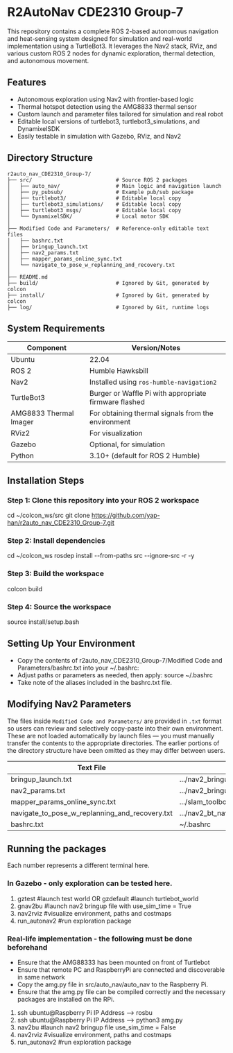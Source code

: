 # R2AutoNav CDE2310 Group-7
This repository contains a complete ROS 2-based autonomous navigation and heat-sensing system designed for simulation and real-world implementation using a TurtleBot3. It leverages the Nav2 stack, RViz, and various custom ROS 2 nodes for dynamic exploration, thermal detection, and autonomous movement.

## Features
- Autonomous exploration using Nav2 with frontier-based logic
- Thermal hotspot detection using the AMG8833 thermal sensor
- Custom launch and parameter files tailored for simulation and real robot
- Editable local versions of turtlebot3, turtlebot3_simulations, and DynamixelSDK
- Easily testable in simulation with Gazebo, RViz, and Nav2

## Directory Structure

```
r2auto_nav_CDE2310_Group-7/
├── src/                           # Source ROS 2 packages
│   ├── auto_nav/                  # Main logic and navigation launch
│   ├── py_pubsub/                 # Example pub/sub package
│   ├── turtlebot3/                # Editable local copy
│   ├── turtlebot3_simulations/    # Editable local copy
│   ├── turtlebot3_msgs/           # Editable local copy
│   └── DynamixelSDK/              # Local motor SDK
│
├── Modified Code and Parameters/  # Reference-only editable text files
│   ├── bashrc.txt
│   ├── bringup_launch.txt
│   ├── nav2_params.txt
│   ├── mapper_params_online_sync.txt
│   └── navigate_to_pose_w_replanning_and_recovery.txt
│
├── README.md
├── build/                         # Ignored by Git, generated by colcon
├── install/                       # Ignored by Git, generated by colcon
├── log/                           # Ignored by Git, runtime logs
```

## System Requirements
| Component              | Version/Notes                                                |
|------------------------|--------------------------------------------------------------|
| Ubuntu                 | 22.04                                                        |
| ROS 2                  | Humble Hawksbill                                             |
| Nav2                   | Installed using `ros-humble-navigation2`                     |
| TurtleBot3             | Burger or Waffle Pi with appropriate firmware flashed        |
| AMG8833 Thermal Imager | For obtaining thermal signals from the environment           |
| RViz2                  | For visualization                                            |
| Gazebo                 | Optional, for simulation                                     |
| Python                 | 3.10+ (default for ROS 2 Humble)                             |


## Installation Steps
### Step 1: Clone this repository into your ROS 2 workspace
cd ~/colcon_ws/src
git clone https://github.com/yap-han/r2auto_nav_CDE2310_Group-7.git

### Step 2: Install dependencies
cd ~/colcon_ws
rosdep install --from-paths src --ignore-src -r -y

### Step 3: Build the workspace
colcon build

### Step 4: Source the workspace
source install/setup.bash


## Setting Up Your Environment
- Copy the contents of r2auto_nav_CDE2310_Group-7/Modified Code and Parameters/bashrc.txt into your ~/.bashrc:
- Adjust paths or parameters as needed, then apply: source ~/.bashrc
- Take note of the aliases included in the bashrc.txt file. 


## Modifying Nav2 Parameters
The files inside `Modified Code and Parameters/` are provided in `.txt` format so users can review and selectively copy-paste into their own environment. These are not loaded automatically by launch files — you must manually transfer the contents to the appropriate directories. The earlier portions of the directory structure have been omitted as they may differ between users.

| Text File                                        | Copy To                                                                                      |
|--------------------------------------------------|-----------------------------------------------------------------------------------------------|
| bringup_launch.txt                               | .../nav2_bringup/launch/bringup_launch.py                                                    |
| nav2_params.txt                                  | .../nav2_bringup/params/nav2_params.yaml                                                     |
| mapper_params_online_sync.txt                    | .../slam_toolbox/config/mapper_params_online_sync.yaml                                       |
| navigate_to_pose_w_replanning_and_recovery.txt   | .../nav2_bt_navigator/behavior_trees/navigate_to_pose_w_replanning_and_recovery.xml          |
| bashrc.txt                                       | ~/.bashrc                                                                                    |


## Running the packages
Each number represents a different terminal here.
### In Gazebo - only exploration can be tested here. 
1) gztest #launch test world OR gzdefault #launch turtlebot_world
2) gnav2bu #launch nav2 bringup file with use_sim_time = True
3) nav2rviz #visualize environment, paths and costmaps
4) run_autonav2 #run exploration package

### Real-life implementation - the following must be done beforehand

- Ensure that the AMG88333 has been mounted on front of Turtlebot
- Ensure that remote PC and RaspberryPi are connected and discoverable in same network
- Copy the amg.py file in src/auto_nav/auto_nav to the Raspberry Pi. 
- Ensure that the amg.py file can be compiled correctly and the necessary packages are installed on the RPi.

1) ssh ubuntu@Raspberry Pi IP Address --> rosbu
2) ssh ubuntu@Raspberry Pi IP Address --> python3 amg.py
2) nav2bu #launch nav2 bringup file use_sim_time = False
3) nav2rviz #visualize environment, paths and costmaps
4) run_autonav2 #run exploration package


